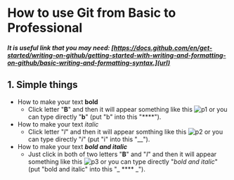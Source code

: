 
# How to use Git from Basic to Professional

##### It is useful link that you may need: [https://docs.github.com/en/get-started/writing-on-github/getting-started-with-writing-and-formatting-on-github/basic-writing-and-formatting-syntax.](url) 

## 1. Simple things
- How to make your text **bold**
    - Click letter "**B**" and then it will appear something like this ![p1](https://github.com/user-attachments/assets/f32cb022-ef53-4f89-b5a9-6f1c8b1cb3a1) or you can type directly "**b**" (put "b" into this "****").
- How to make your text _italic_
    - Click letter "_I_" and then it will appear somthing like this ![p2](https://github.com/user-attachments/assets/c0355109-878a-45d9-b54a-95e9881688a4) or you can type directly "_i_" (put "i" into this "__").
- How to make your text **_bold and italic_**
    - Just click in both of two letters "**B**" and "_I_" and then it will appear something like this  ![p3](https://github.com/user-attachments/assets/4598382f-0815-4d78-927c-4270425a56fe) or you can type directly "_bold and italic_" (put "bold and italic" into this "_ **** _").






